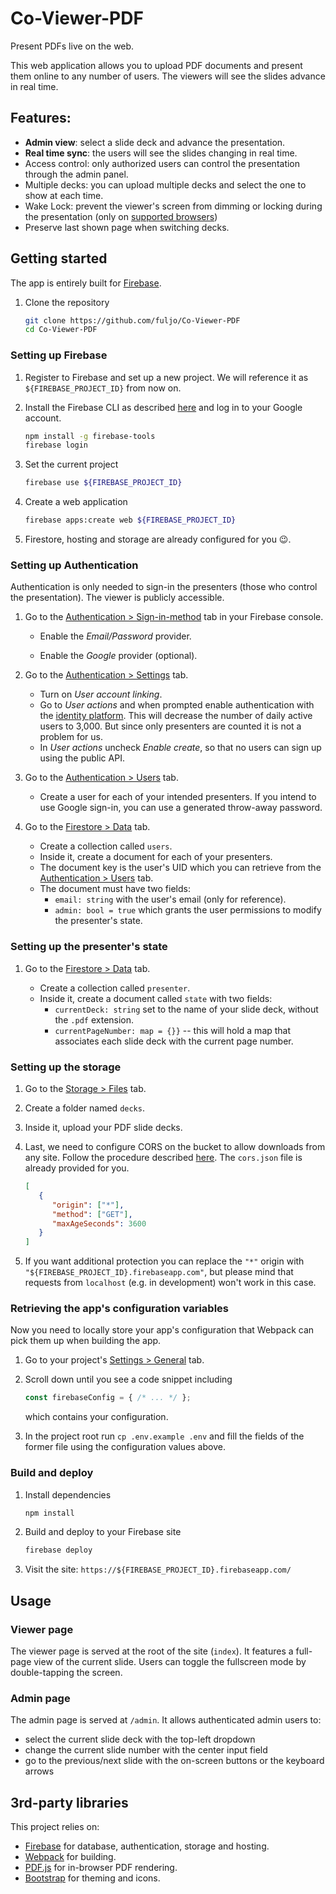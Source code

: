 # Co-Viewer-PDF

Present PDFs live on the web.

This web application allows you to upload PDF documents and present them online to any number of users. The viewers will see the slides advance in real time.

## Features:
- **Admin view**: select a slide deck and advance the presentation.
- **Real time sync**: the users will see the slides changing in real time.
- Access control: only authorized users can control the presentation through the admin panel.
- Multiple decks: you can upload multiple decks and select the one to show at each time.
- Wake Lock: prevent the viewer's screen from dimming or locking during the presentation (only on [supported browsers](https://developer.mozilla.org/en-US/docs/Web/API/Screen_Wake_Lock_API#browser_compatibility))
- Preserve last shown page when switching decks.

## Getting started

The app is entirely built for [Firebase](firebase.google.com).

1. Clone the repository
   ```sh
   git clone https://github.com/fuljo/Co-Viewer-PDF
   cd Co-Viewer-PDF
   ```

### Setting up Firebase

1. Register to Firebase and set up a new project. We will reference it as `${FIREBASE_PROJECT_ID}` from now on.

2. Install the Firebase CLI as described [here](https://firebase.google.com/docs/cli#install_the_firebase_cli) and log in to your Google account.
   ```sh
   npm install -g firebase-tools
   firebase login
   ```

3. Set the current project
   ```sh
   firebase use ${FIREBASE_PROJECT_ID}
   ```

4. Create a web application
   ```sh
   firebase apps:create web ${FIREBASE_PROJECT_ID}
   ```

5. Firestore, hosting and storage are already configured for you :wink:.

### Setting up Authentication

Authentication is only needed to sign-in the presenters (those who control the presentation). The viewer is publicly accessible.

1. Go to the [Authentication > Sign-in-method](https://console.firebase.google.com/project/_/authentication/providers) tab in your Firebase console.
   
   - Enable the *Email/Password* provider.

   - Enable the *Google* provider (optional).

2. Go to the [Authentication > Settings](https://console.firebase.google.com/project/_/authentication/settings) tab.

   - Turn on *User account linking*.
   - Go to *User actions* and when prompted enable authentication with the [identity platform](https://firebase.google.com/docs/auth#identity-platform). This will decrease the number of daily active users to 3,000. But since only presenters are counted it is not a problem for us.
   - In *User actions* uncheck *Enable create*, so that no users can sign up using the public API.

3. Go to the [Authentication > Users](https://console.firebase.google.com/project/_/authentication/users) tab.
   - Create a user for each of your intended presenters. If you intend to use Google sign-in, you can use a generated throw-away password.

4. Go to the [Firestore > Data](https://console.firebase.google.com/project/_/firestore/data) tab.
   - Create a collection called `users`.
   - Inside it, create a document for each of your presenters.
   - The document key is the user's UID which you can retrieve from the [Authentication > Users](https://console.firebase.google.com/project/_/authentication/users) tab.
   - The document must have two fields:
     - `email: string` with the user's email (only for reference).
     - `admin: bool = true` which grants the user permissions to modify the presenter's state.

### Setting up the presenter's state

1. Go to the [Firestore > Data](https://console.firebase.google.com/project/_/firestore/data) tab.

   - Create a collection called `presenter`.
   - Inside it, create a document called `state` with two fields:
     - `currentDeck: string` set to the name of your slide deck, without the `.pdf` extension.
     - `currentPageNumber: map = {}}` -- this will hold a map that associates each slide deck with the current page number.

### Setting up the storage

1. Go to the [Storage > Files](https://console.firebase.google.com/project/_/storage/) tab.

2. Create a folder named `decks`.

3. Inside it, upload your PDF slide decks.

4. Last, we need to configure CORS on the bucket to allow downloads from any site. Follow the procedure described [here](https://firebase.google.com/docs/storage/web/download-files#cors_configuration). The `cors.json` file is already provided for you.
   ```json
   [
      {
         "origin": ["*"],
         "method": ["GET"],
         "maxAgeSeconds": 3600
      }
   ]
   ```

5. If you want additional protection you can replace the `"*"` origin with `"${FIREBASE_PROJECT_ID}.firebaseapp.com"`, but please mind that requests from `localhost` (e.g. in development) won't work in this case.
   
### Retrieving the app's configuration variables

Now you need to locally store your app's configuration that Webpack can pick them up when building the app.

1. Go to your project's [Settings > General](https://console.firebase.google.com/project/_/settings/general) tab.

2. Scroll down until you see a code snippet including
   ```js
   const firebaseConfig = { /* ... */ };
   ```
   which contains your configuration.
3. In the project root run `cp .env.example .env` and fill the fields of the former file using the configuration values above.

### Build and deploy

1. Install dependencies
   ```sh
   npm install
   ```

2. Build and deploy to your Firebase site
   ```sh
   firebase deploy
   ```

3. Visit the site: `https://${FIREBASE_PROJECT_ID}.firebaseapp.com/`

## Usage

### Viewer page

The viewer page is served at the root of the site (`index`).
It features a full-page view of the current slide. Users can toggle the fullscreen mode by double-tapping the screen.

### Admin page

The admin page is served at `/admin`. It allows authenticated admin users to:
- select the current slide deck with the top-left dropdown
- change the current slide number with the center input field
- go to the previous/next slide with the on-screen buttons or the keyboard arrows


## 3rd-party libraries

This project relies on:
- [Firebase](https://firebase.google.com/) for database, authentication, storage and hosting.
- [Webpack](https://webpack.js.org/) for building.
- [PDF.js](https://mozilla.github.io/pdf.js/) for in-browser PDF rendering.
- [Bootstrap](https://getbootstrap.com/) for theming and icons.


